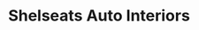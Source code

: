 ---
title: "Shelseats Auto Interiors"
url: /las-pinas/shelseats-auto-interiors/
shop: Autowerkstatt
---